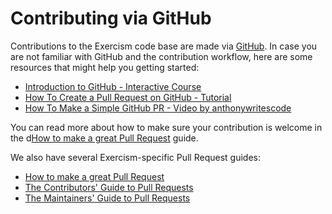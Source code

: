 # Contributing via GitHub

Contributions to the Exercism code base are made via [GitHub][github].
In case you are not familiar with GitHub and the contribution workflow, here are some resources that might help you getting started:

- [Introduction to GitHub - Interactive Course][github-course]
- [How To Create a Pull Request on GitHub - Tutorial][pr-tutorial]
- [How To Make a Simple GitHub PR - Video by anthonywritescode][anthonywritescode]

You can read more about how to make sure your contribution is welcome in the d[How to make a great Pull Request][great-pr] guide.

We also have several Exercism-specific Pull Request guides:

- [How to make a great Pull Request][how-to-make-a-great-pr]
- [The Contributors' Guide to Pull Requests][contributors-pr-guide]
- [The Maintainers' Guide to Pull Requests][maintainers-pr-guide]

[tasks]: https://exercism.org/contributing/tasks
[github]: https://github.com
[github-course]: https://lab.github.com/githubtraining/introduction-to-github
[pr-tutorial]: https://www.digitalocean.com/community/tutorials/how-to-create-a-pull-request-on-github
[anthonywritescode]: https://www.youtube.com/watch?v=cysuuUtbC6E
[great-pr]: https://exercism.org/docs/community/being-a-good-community-member/pull-requests
[contributors-pr-guide]: /docs/building/github/contributors-pull-request-guide
[maintainers-pr-guide]: /docs/building/github/maintainers-pull-request-guide
[how-to-make-a-great-pr]: /docs/community/being-a-good-community-member/pull-requests
